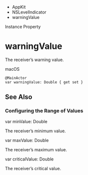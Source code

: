 

- AppKit
- NSLevelIndicator
-  warningValue 

Instance Property

# warningValue

The receiver’s warning value.

macOS

``` source
@MainActor
var warningValue: Double { get set }
```

## See Also

### Configuring the Range of Values

var minValue: Double

The receiver’s minimum value.

var maxValue: Double

The receiver’s maximum value.

var criticalValue: Double

The receiver’s critical value.

